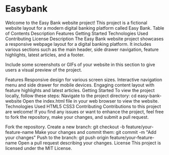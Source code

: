 # Easybank
Welcome to the Easy Bank website project! This project is a fictional website layout for a modern digital banking platform called Easy Bank.
Table of Contents
Description
Features
Getting Started
Technologies Used
Contributing
License
Description
The Easy Bank website project showcases a responsive webpage layout for a digital banking platform. It includes various sections such as the main header, side drawer navigation, feature highlights, latest articles, and a footer.

Include some screenshots or GIFs of your website in this section to give users a visual preview of the project.

Features
Responsive design for various screen sizes.
Interactive navigation menu and side drawer for mobile devices.
Engaging content layout with feature highlights and latest articles.
Getting Started
To view the project locally, follow these steps:
Navigate to the project directory: cd easy-bank-website
Open the index.html file in your web browser to view the website.
Technologies Used
HTML5
CSS3
Contributing
Contributions to this project are welcome! If you find any issues or want to enhance the project, feel free to fork the repository, make your changes, and submit a pull request.

Fork the repository.
Create a new branch: git checkout -b feature/your-feature-name
Make your changes and commit them: git commit -m "Add your changes"
Push to the branch: git push origin feature/your-feature-name
Open a pull request describing your changes.
License
This project is licensed under the MIT License.
